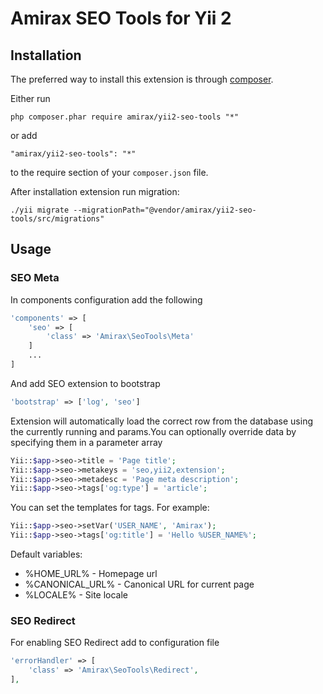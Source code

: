# Amirax SEO Tools for Yii 2

## Installation

The preferred way to install this extension is through [composer](http://getcomposer.org/download/).

Either run

```
php composer.phar require amirax/yii2-seo-tools "*"
```

or add

```
"amirax/yii2-seo-tools": "*"
```

to the require section of your `composer.json` file.

After installation extension run migration:

```
./yii migrate --migrationPath="@vendor/amirax/yii2-seo-tools/src/migrations"
```

## Usage

### SEO Meta
In components configuration add the following
```php
'components' => [
    'seo' => [
        'class' => 'Amirax\SeoTools\Meta'
    ]
    ...
]
```

And add SEO extension to bootstrap
```php
'bootstrap' => ['log', 'seo']
```

Extension will automatically load the correct row from the database using the currently
running and params.You can optionally override data by specifying them in a parameter array
```php
Yii::$app->seo->title = 'Page title';
Yii::$app->seo->metakeys = 'seo,yii2,extension';
Yii::$app->seo->metadesc = 'Page meta description';
Yii::$app->seo->tags['og:type'] = 'article';
```

You can set the templates for tags. For example:
```php
Yii::$app->seo->setVar('USER_NAME', 'Amirax');
Yii::$app->seo->tags['og:title'] = 'Hello %USER_NAME%';
```

Default variables:
* %HOME_URL%       - Homepage url
* %CANONICAL_URL%  - Canonical URL for current page
* %LOCALE%         - Site locale

### SEO Redirect
For enabling SEO Redirect add to configuration file 
```php
'errorHandler' => [
    'class' => 'Amirax\SeoTools\Redirect',
],
```